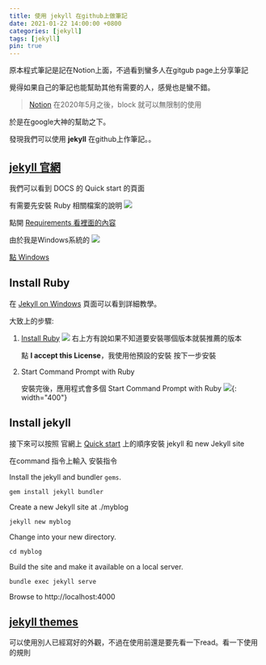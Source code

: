 ```yaml
---
title: 使用 jekyll 在github上做筆記
date: 2021-01-22 14:00:00 +0800
categories: [jekyll]
tags: [jekyll]
pin: true
---
```


原本程式筆記是記在Notion上面，不過看到蠻多人在gitgub page上分享筆記

覺得如果自己的筆記也能幫助其他有需要的人，感覺也是蠻不錯。

>[Notion](https://www.notion.so/) 在2020年5月之後，block 就可以無限制的使用

於是在google大神的幫助之下。

發現我們可以使用 **jekyll** 在github上作筆記。。

## [jekyll 官網](https://jekyllrb.com/) 

我們可以看到 DOCS 的 Quick start 的頁面

有需要先安裝 Ruby 相關檔案的說明
![](https://drive.google.com/uc?id=1Km2n-cKRpLvW-IQF4pyRxrwZTtstMD-B)

點開 [Requirements 看裡面的內容](https://jekyllrb.com/docs/installation/#requirements)

由於我是Windows系統的
![](https://drive.google.com/uc?id=1oQ_PNIzVEmM-G_RkAwDhGUHpWxZrqpXy)

[點 Windows](https://jekyllrb.com/docs/installation/windows/)

## Install Ruby
在 [Jekyll on Windows](https://jekyllrb.com/docs/installation/windows/) 頁面可以看到詳細教學。

大致上的步驟:

1. [Install Ruby](https://rubyinstaller.org/downloads/)
   ![](https://drive.google.com/uc?id=1XeTSA6ooF7bu8Jk2JkFbswj4k2IeJYHV)
   右上方有說如果不知道要安裝哪個版本就裝推薦的版本
   
   點 **I accept this License**，我使用他預設的安裝 按下一步安裝
2. Start Command Prompt with Ruby

   安裝完後，應用程式會多個 Start Command Prompt with Ruby
   ![](https://drive.google.com/uc?id=1jgtlTQk32VXkSREhYpJbpGfyTMgr2Aep){: width="400"}


## Install jekyll
接下來可以按照 官網上 [Quick start](https://jekyllrb.com/docs/) 上的順序安裝 jekyll 和 new Jekyll site 

在command 指令上輸入 安裝指令 

Install the jekyll and bundler `gems`.
```terminal
gem install jekyll bundler
```
Create a new Jekyll site at ./myblog
```terminal
jekyll new myblog
```
Change into your new directory.
```terminal
cd myblog
```
Build the site and make it available on a local server.
```terminal
bundle exec jekyll serve
```

Browse to http://localhost:4000

## [jekyll themes](http://jekyllthemes.org/)
可以使用別人已經寫好的外觀，不過在使用前還是要先看一下read。看一下使用的規則